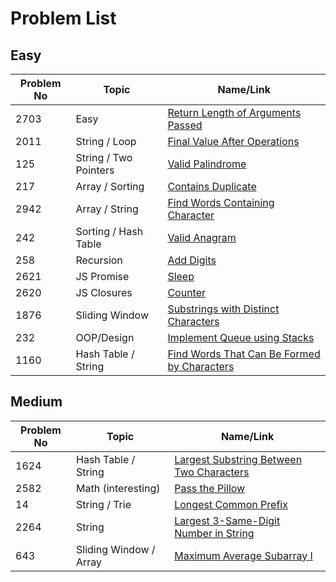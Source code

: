 # Problem List

## Easy

| Problem No | Topic                 | Name/Link                                                                                                                |
| ---------- | --------------------- | ------------------------------------------------------------------------------------------------------------------------ |
| 2703       | Easy                  | [Return Length of Arguments Passed](https://leetcode.com/problems/return-length-of-arguments-passed)                     |
| 2011       | String / Loop         | [Final Value After Operations](https://leetcode.com/problems/final-value-of-variable-after-performing-operations)        |
| 125        | String / Two Pointers | [Valid Palindrome](https://leetcode.com/problems/valid-palindrome)                                                       |
| 217        | Array / Sorting       | [Contains Duplicate](https://leetcode.com/problems/contains-duplicate)                                                   |
| 2942       | Array / String        | [Find Words Containing Character](https://leetcode.com/problems/find-words-containing-character)                         |
| 242        | Sorting / Hash Table  | [Valid Anagram](https://leetcode.com/problems/valid-anagram)                                                             |
| 258        | Recursion             | [Add Digits](https://leetcode.com/problems/add-digits)                                                                   |
| 2621       | JS Promise            | [Sleep](https://leetcode.com/problems/sleep)                                                                             |
| 2620       | JS Closures           | [Counter](https://leetcode.com/problems/counter)                                                                         |
| 1876       | Sliding Window        | [Substrings with Distinct Characters](https://leetcode.com/problems/substrings-of-size-three-with-distinct-characters)   |
| 232        | OOP/Design            | [Implement Queue using Stacks](https://leetcode.com/problems/implement-queue-using-stacks)                               |
| 1160       | Hash Table / String   | [Find Words That Can Be Formed by Characters](https://leetcode.com/problems/find-words-that-can-be-formed-by-characters) |

## Medium

| Problem No | Topic                  | Name/Link                                                                                                                |
| ---------- | ---------------------- | ------------------------------------------------------------------------------------------------------------------------ |
| 1624       | Hash Table / String    | [Largest Substring Between Two Characters](https://leetcode.com/problems/largest-substring-between-two-equal-characters) |
| 2582       | Math (interesting)     | [Pass the Pillow](https://leetcode.com/problems/pass-the-pillow)                                                         |
| 14         | String / Trie          | [Longest Common Prefix](https://leetcode.com/problems/longest-common-prefix)                                             |
| 2264       | String                 | [Largest 3-Same-Digit Number in String](https://leetcode.com/problems/largest-3-same-digit-number-in-string)             |
| 643        | Sliding Window / Array | [Maximum Average Subarray I](https://leetcode.com/problems/maximum-average-subarray-i)                                   |
